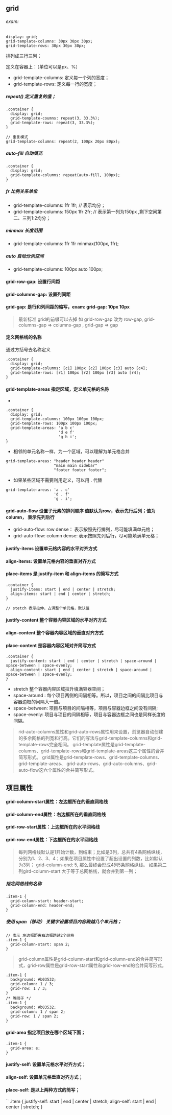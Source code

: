 
## grid

###### exam:
```
display: grid;
grid-template-columns: 30px 30px 30px;
grid-template-rows: 30px 30px 30px;
```
排列成三行三列；

定义在容器上：（单位可以是px、%）
- grid-template-columns: 定义每一个列的宽度；
- grid-template-rows: 定义每一行的宽度；

##### repeat() 定义重复的值；
```
.container {
  display: grid;
  grid-template-coumns: repeat(3, 33.3%);
  grid-template-rows: repeat(3, 33.3%);
}

// 重复模式
grid-template-columns: repeat(2, 100px 20px 80px);
```

##### auto-fill 自动填充
```
.container {
  display: grid;
  grid-template-columns: repeat(auto-fill, 100px);
}

```

##### fr 比例关系单位
- grid-template-columns: 1fr 1fr; // 表示均分；
- grid-template-columns: 150px 1fr 2fr;  // 表示第一列为150px ,剩下空间第二、三列1:2均分；

##### minmax  长度范围
- grid-template-columns: 1fr 1fr minmax(100px, 1fr);

##### auto 自动分派空间
- grid-template-columns: 100px auto 100px;

#### grid-row-gap: 设置行间距

#### grid-columns-gap: 设置列间距

#### grid-gap: 是行和列间距的缩写，exam: grid-gap: 10px 10px

> 最新标准 grid的前缀可以去掉  如 grid-row-gap 改为 row-gap, grid-columns-gap => columns-gap , grid-gap => gap

#### 定义网格线的名称
通过方括号去名称定义
```
.container {
  display: grid;
  grid-template-columns: [c1] 100px [c2] 100px [c3] auto [c4];
  grid-template-rows: [r1] 100px [r2] 100px [r3] auto [r4];
}
```

#### grid-template-areas 指定区域，定义单元格的名称

- 
```
.container {
  display: grid;
  grid-template-columns: 100px 100px 100px;
  grid-template-rows: 100px 100px 100px;
  grid-template-areas: 'a b c'
                       'd e f'
                       'g h i';
}
```

- 相邻的单元名称一样，为一个区域，可以理解为单元格合并
```
grid-template-areas: "header header header"
                     "main main sidebar"
                     "footer footer footer";
```

- 如果某些区域不需要利用定义，可以用 . 代替
```
grid-template-areas: 'a . c'
                     'd . f'
                     'g . i';
```

#### grid-auto-flow 设置子元素的排列顺序 值默认为row，表示先行后列；值为column， 表示先列后行

- grid-auto-flow: row dense： 表示按照先行排列，尽可能填满单元格；
- grid-auto-flow: column dense: 表示按照先列后行，尽可能填满单元格；

#### justify-items 设置单元格内容的水平对齐方式
#### align-items: 设置单元格内容的垂直对齐方式
#### place-items 是 justify-item 和 align-items 的简写方式
```
.container {
  justify-items: start | end | center | stretch;
  align-items: start | end | center | stretch;
}

// stetch 表示拉伸，占满整个单元格，默认值
```



#### justify-content 整个容器内容区域的水平对齐方式
#### align-content 整个容器内容区域的垂直对齐方式
#### place-content 是容器内容区域对齐简写方式
```
.container {
  justify-content: start | end | center | stretch | space-around | space-between | space-evenly;
  align-content: start | end | center | stretch | space-around | space-between | space-evenly;  
}
```
- stretch 整个容器内容区域拉升填满容器空间；
- space-around : 每个项目两侧的间隔相等。所以，项目之间的间隔比项目与容器边框的间隔大一倍。
- space-between: 项目与项目的间隔相等，项目与容器边框之间没有间隔;
- space-evenly: 项目与项目的间隔相等，项目与容器边框之间也是同样长度的间隔。

> rid-auto-columns属性和grid-auto-rows属性用来设置，浏览器自动创建的多余网格的列宽和行高。它们的写法与grid-template-columns和grid-template-rows完全相同。
> grid-template属性是grid-template-columns、grid-template-rows和grid-template-areas这三个属性的合并简写形式。
> grid属性是grid-template-rows、grid-template-columns、grid-template-areas、 grid-auto-rows、grid-auto-columns、grid-auto-flow这六个属性的合并简写形式。

## 项目属性

#### grid-column-start属性：左边框所在的垂直网格线
#### grid-column-end属性：右边框所在的垂直网格线
#### grid-row-start属性：上边框所在的水平网格线
#### grid-row-end属性：下边框所在的水平网格线

> 每列网格线默认是1开始计数，到结束；比如是3列，总共有4条网格纵线，分别为1、2、3、4；如果在项目属性中设置了超出设置的列数，比如默认为3列；
grid-column-end: 5, 那么最终会形成4列5条网格纵线。
> 如果第二列gird-column-start 大于等于总网格线，就会并到第一列；

##### 指定网格线的名称
```
.item-1 {
  grid-column-start: header-start;
  grid-column-end: header-end;
}
```

##### 使用 span（移动） 关键字设置项目内容跨越几个单元格；
```
// 表示 左边框距离右边框跨越2个网格
.item-1 {
  grid-column-start: span 2;
}
```
> grid-column属性是grid-column-start和grid-column-end的合并简写形式，grid-row属性是grid-row-start属性和grid-row-end的合并简写形式。
```
.item-1 {
  background: #b03532;
  grid-column: 1 / 3;
  grid-row: 1 / 3;
}
/* 等同于 */
.item-1 {
  background: #b03532;
  grid-column: 1 / span 2;
  grid-row: 1 / span 2;
}
```

#### grid-area 指定项目放在哪个区域下面；
```
.item-1 {
  grid-area: e;
}
```

#### justify-self: 设置单元格水平对齐方式；
#### align-self: 设置单元格垂直对齐方式；
#### place-self: 是以上两种方式的简写；

``
.item {
  justify-self: start | end | center | stretch;
  align-self: start | end | center | stretch;
}
```


































